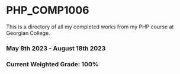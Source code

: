 # PHP_COMP1006

This is a directory of all my completed works from my PHP course at Georgian College.

### May 8th 2023 - August 18th 2023
### Current Weighted Grade: 100%
